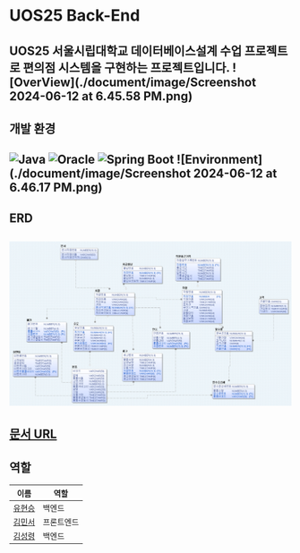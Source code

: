 # UOS25 Back-End
UOS25 서울시립대학교 데이터베이스설계 수업 프로젝트로 편의점 시스템을 구현하는 프로젝트입니다.
![OverView](./document/image/Screenshot 2024-06-12 at 6.45.58 PM.png)
---
## 개발 환경
![Java](https://img.shields.io/badge/java-17-red)
![Oracle](https://img.shields.io/badge/oracle-18c-blue)
![Spring Boot](https://img.shields.io/badge/Spring_Boot-3-green)
![Environment](./document/image/Screenshot 2024-06-12 at 6.46.17 PM.png)
---
## ERD
![ERD](./document/image/ERD.png)
---
[문서 URL](./document/UOS25.pdf)
---
## 역할
| 이름                                   | 역할    |
|--------------------------------------|-------|
| [유현승](https://www.github.com/UDADDY) | 백엔드   |
| [김민서](https://github.com/ms9648)     | 프론트엔드 |
| [김성령](https://github.com/ms9648)     | 백엔드   |
